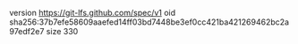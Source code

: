 version https://git-lfs.github.com/spec/v1
oid sha256:37b7efe58609aaefed14ff03bd7448be3ef0cc421ba421269462bc2a97edf2e7
size 330
